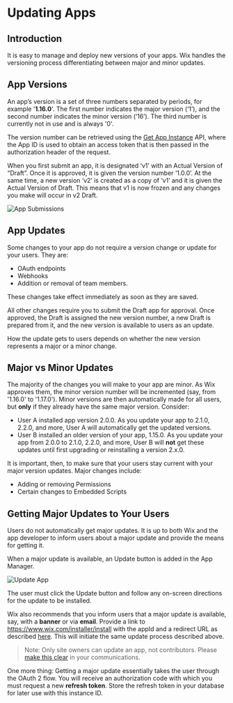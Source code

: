 # Updating Apps

## Introduction

It is easy to manage and deploy new versions of your apps. Wix handles the versioning process differentiating between major and minor updates.

## App Versions

An app’s version is a set of three numbers separated by periods, for example '**1.16.0**'. The first number indicates the major version (‘1’), and the second number indicates the minor version (‘16’). The third number is currently not in use and is always '0'.

The version number can be retrieved using the [Get App Instance](https://dev.wix.com/api/rest/app-management/apps/app-instance/get-app-instance) API, where the App ID is used to obtain an access token that is then passed in the authorization header of the request.

When you first submit an app, it is designated ‘v1’ with an Actual Version of “Draft”. Once it is approved, it is given the version number ‘1.0.0’. At the same time, a new version ‘v2’ is created as a copy of ‘v1’ and it is given the Actual Version of Draft. This means that v1 is now frozen and any changes you make will occur in v2 Draft.

![App Submissions](./../app-submission.png)

## App Updates

Some changes to your app do not require a version change or update for your users. They are:
- OAuth endpoints
- Webhooks
- Addition or removal of team members.

These changes take effect immediately as soon as they are saved.

All other changes require you to submit the Draft app for approval. Once approved, the Draft is assigned the new version number, a new Draft is prepared from it, and the new version is available to users as an update.

How the update gets to users depends on whether the new version represents a major or a minor change.

## Major vs Minor Updates

The majority of the changes you will make to your app are minor. As Wix approves them, the minor version number will be incremented (say, from '1.16.0' to '1.17.0'). Minor versions are then automatically made for all users, but **only** if they already have the same major version. Consider:

- User A installed app version 2.0.0. As you update your app to 2.1.0, 2.2.0, and more, User A will automatically get the updated versions.
- User B installed an older version of your app, 1.15.0. As you update your app from 2.0.0 to 2.1.0, 2.2.0, and more, User B will **not** get these updates until first upgrading or reinstalling a version 2.x.0.

It is important, then, to make sure that your users stay current with your major version updates. Major changes include:

- Adding or removing Permissions
- Certain changes to Embedded Scripts

## Getting Major Updates to Your Users

Users do not automatically get major updates. It is up to both Wix and the app developer to inform users about a major update and provide the means for getting it.

When a major update is available, an Update button is added in the App Manager.

![Update App](./../app-manager-update.png)

The user must click the Update button and follow any on-screen directions for the update to be installed.

Wix also recommends that you inform users that a major update is available, say, with a **banner** or via **email**. Provide a link to https://www.wix.com/installer/install with the appId and a redirect URL as described [here](https://dev.wix.com/api/rest/getting-started/authentication#getting-started_authentication_step-2-app-sends-users-to-authorize-the-app). This will initiate the same update process described above.

> Note:
> Only site owners can update an app, not contributors. Please [make this clear](https://devforum.wix.com/kb/en/article/test-your-app-as-a-contributor) in your communications.

One more thing: Getting a major update essentially takes the user through the OAuth 2 flow. You will receive an authorization code with which you must request a new **refresh token**. Store the refresh token in your database for later use with this instance ID.
